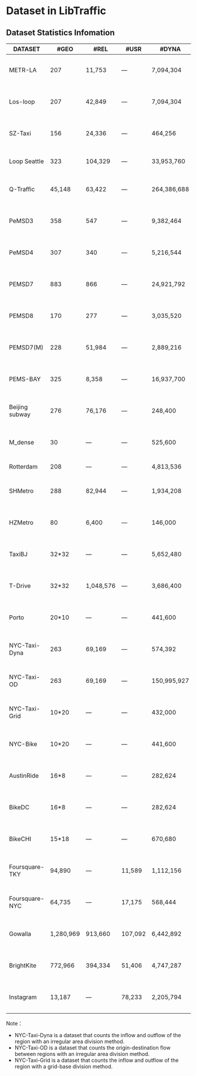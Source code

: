 # Dataset in LibTraffic

## Dataset Statistics Infomation

| DATASET          | #GEO      | #REL      | #USR    | #DYNA       | PLACE                       | DURATION                         | INTERVAL |
| ---------------- | --------- | --------- | ------- | ----------- | --------------------------- | -------------------------------- | -------- |
| METR-LA          | 207       | 11,753    | —       | 7,094,304   | Los Angeles, USA            | Mar. 1, 2012 -   Jun. 27, 2012   | 5min     |
| Los-loop         | 207       | 42,849    | —       | 7,094,304   | Los Angeles, USA            | Mar. 1, 2012 -   Jun. 27, 2012   | 5min     |
| SZ-Taxi          | 156       | 24,336    | —       | 464,256     | Shenzhen, China             | Jan. 1, 2015 -   Jan. 31, 2015   | 15min    |
| Loop Seattle     | 323       | 104,329   | —       | 33,953,760  | Greater Seattle   Area, USA | over the entirely   of 2015      | 5min     |
| Q-Traffic        | 45,148    | 63,422    | —       | 264,386,688 | Beijing, China              | Apr. 1, 2017 - May 31, 2017      | 15min    |
| PeMSD3           | 358       | 547       | —       | 9,382,464   | California, USA             | Sept. 1, 2018 -   Nov. 30, 2018  | 5min     |
| PeMSD4           | 307       | 340       | —       | 5,216,544   | San Francisco Bay Area, USA | Jan. 1, 2018 -   Feb. 28, 2018   | 5min     |
| PEMSD7           | 883       | 866       | —       | 24,921,792  | California, USA             | Jul. 1, 2016 -   Aug. 31, 2016   | 5min     |
| PEMSD8           | 170       | 277       | —       | 3,035,520   | San Bernardino Area, USA    | Jul. 1, 2016 -   Aug. 31, 2016   | 5min     |
| PEMSD7(M)        | 228       | 51,984    | —       | 2,889,216   | California, USA             | weekdays of May   and June, 2012 | 5min     |
| PEMS-BAY         | 325       | 8,358     | —       | 16,937,700  | San Francisco Bay Area, USA | Jan. 1, 2017 -   Jun. 30, 2017   | 5min     |
| Beijing   subway | 276       | 76,176    | —       | 248,400     | Beijing, China              | Feb. 29, 2016 -   Apr. 3, 2016   | 30min    |
| M_dense          | 30        | —         | —       | 525,600     | Madrid, Spain               | Jan. 1, 2018 -   Dec. 21, 2019   | 60min    |
| Rotterdam        | 208       | —         | —       | 4,813,536   | Rotterdam, Holland          | 135 days of 2018                 | 2min     |
| SHMetro          | 288       | 82,944    | —       | 1,934,208   | Shanghai, China             | Jul. 1, 2016 -   Sept. 30, 2016  | 15min    |
| HZMetro          | 80        | 6,400     | —       | 146,000     | Hangzhou, China             | Jan. 1, 2019 - Jan. 25, 2019     | 15min    |
| TaxiBJ           | 32*32     | —         | —       | 5,652,480   | Beijing, China              | Mar. 1, 2015 -   Jun. 30, 2015   | 30min    |
| T-Drive          | 32*32     | 1,048,576 | —       | 3,686,400   | Beijing, China              | Feb. 1, 2015 -   Jun. 30, 2015   | 60min    |
| Porto            | 20*10     | —         | —       | 441,600     | Porto, Portugal             | Jul. 1, 2013 -   Sept. 30, 2013  | 60min    |
| NYC-Taxi-Dyna    | 263       | 69,169    | —       | 574,392     | New York, USA               | Jan. 1, 2020 - Mar. 30, 2020     | 60min    |
| NYC-Taxi-OD      | 263       | 69,169    | —       | 150,995,927 | New York, USA               | Apr. 1, 2020 - Jun. 30, 2020     | 60min    |
| NYC-Taxi-Grid    | 10*20     | —         | —       | 432,000     | New York, USA               | Jan. 1, 2014 -   Mar. 31, 2014   | 60min    |
| NYC-Bike         | 10*20     | —         | —       | 441,600     | New York, USA               | Jul. 1, 2020 -   Sept. 30, 2020  | 60min    |
| AustinRide       | 16*8      | —         | —       | 282,624     | Austin, USA                 | Jul. 1, 2016 -   Sept. 30, 2016  | 60min    |
| BikeDC           | 16*8      | —         | —       | 282,624     | Washington, USA             | Jul. 1, 2020 -   Sept. 30, 2020  | 60min    |
| BikeCHI          | 15*18     | —         | —       | 670,680     | Chicago, USA                | Jul. 1, 2020 -   Sept. 30, 2020  | 60min    |
| Foursquare-TKY   | 94,890    | —         | 11,589  | 1,112,156   | Tokyo, Japan                | Apr. 3, 2012 -   Sep. 16, 2013   | —        |
| Foursquare-NYC   | 64,735    | —         | 17,175  | 568,444     | New York, USA               | Apr. 3, 2012 -   Sep. 16, 2013   | —        |
| Gowalla          | 1,280,969 | 913,660   | 107,092 | 6,442,892   | Global                      | Feb. 4, 2009 -   Oct. 23, 2010   | —        |
| BrightKite       | 772,966   | 394,334   | 51,406  | 4,747,287   | Global                      | Mar. 21, 2008 -   Oct. 18, 2010  | —        |
| Instagram        | 13,187    | —         | 78,233  | 2,205,794   | New York, USA               | Jun. 15, 2011 -   Nov. 8, 2016   | —        |

Note：

- NYC-Taxi-Dyna is a dataset that counts the inflow and outflow of the region with an irregular area division method.
- NYC-Taxi-OD is a dataset that counts the origin-destination flow between regions with an irregular area division method.
- NYC-Taxi-Grid is a dataset that counts the inflow and outflow of the region with a grid-base division method.